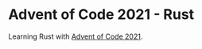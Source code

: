 # Advent of Code 2021 - Rust
Learning Rust with [Advent of Code 2021](https://adventofcode.com/2021).
